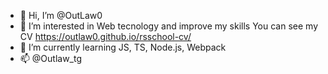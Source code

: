 - 👋 Hi, I’m @OutLaw0
- 👀 I’m interested in Web tecnology and improve my skills
      You can see my CV https://outlaw0.github.io/rsschool-cv/ 
- 🌱 I’m currently learning JS, TS, Node.js, Webpack
- 📫 @Outlaw_tg 

<!---
OutLaw0/OutLaw0 is a ✨ special ✨ repository because its `README.md` (this file) appears on your GitHub profile.
You can click the Preview link to take a look at your changes.
--->
